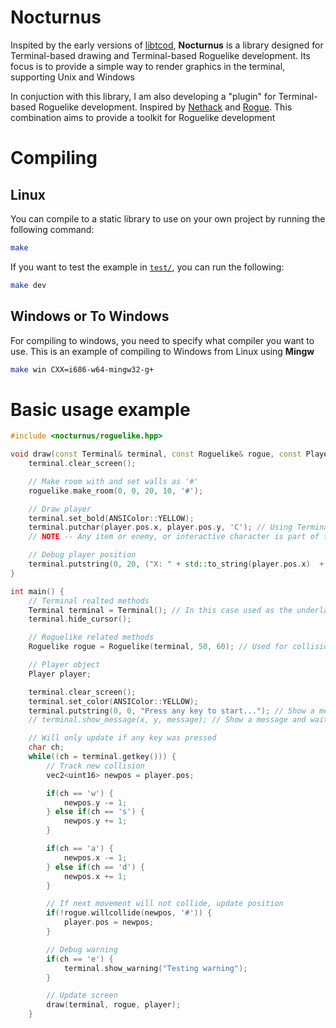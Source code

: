 # Nocturnus
Inspited by the early versions of [libtcod](https://github.com/libtcod/libtcod), **Nocturnus** is a library designed for Terminal-based drawing and Terminal-based Roguelike development. Its focus is to provide a simple way to render graphics in the terminal, supporting Unix and Windows

In conjuction with this library, I am also developing a "plugin" for Terminal-based Roguelike development. Inspired by [Nethack](https://nethackwiki.com/wiki/Main_Page) and [Rogue](https://en.wikipedia.org/wiki/Rogue_(video_game)). This combination aims to provide a toolkit for Roguelike development

# Compiling
## Linux
You can compile to a static library to use on your own project by running the following command:
```sh
make
```

If you want to test the example in [`test/`](test/), you can run the following:
```sh
make dev
```

## Windows or To Windows
For compiling to windows, you need to specify what compiler you want to use. This is an example of compiling to Windows from Linux using **Mingw**
```sh
make win CXX=i686-w64-mingw32-g+
```


# Basic usage example
```cpp
#include <nocturnus/roguelike.hpp>

void draw(const Terminal& terminal, const Roguelike& rogue, const Player& player) {
	terminal.clear_screen();

	// Make room with and set walls as '#'
	roguelike.make_room(0, 0, 20, 10, '#');

	// Draw player
	terminal.set_bold(ANSIColor::YELLOW);
	terminal.putchar(player.pos.x, player.pos.y, 'C'); // Using Terminal putchar because player is not part of the map
	// NOTE -- Any item or enemy, or interactive character is part of the map, so putchar from Roguelike must be used

	// Debug player position
	terminal.putstring(0, 20, ("X: " + std::to_string(player.pos.x)  + " Y: " + std::to_string(player.pos.y)).c_str());
}

int main() {
	// Terminal realted methods
	Terminal terminal = Terminal(); // In this case used as the underlayer
	terminal.hide_cursor();

	// Roguelike related methods
	Roguelike rogue = Roguelike(terminal, 50, 60); // Used for collision and other related methods

	// Player object
	Player player;

	terminal.clear_screen();
	terminal.set_color(ANSIColor::YELLOW);
	terminal.putstring(0, 0, "Press any key to start..."); // Show a message without waiting for a key
	// terminal.show_message(x, y, message); // Show a message and waits for a key

	// Will only update if any key was pressed
	char ch;
	while((ch = terminal.getkey())) {
		// Track new collision
		vec2<uint16> newpos = player.pos;

		if(ch == 'w') {
			newpos.y -= 1;
		} else if(ch == 's') {
			newpos.y += 1;
		}

		if(ch == 'a') {
			newpos.x -= 1;
		} else if(ch == 'd') {
			newpos.x += 1;
		}

		// If next movement will not collide, update position
		if(!rogue.willcollide(newpos, '#')) {
			player.pos = newpos;
		}

		// Debug warning
		if(ch == 'e') {
			terminal.show_warning("Testing warning");
		}

		// Update screen
		draw(terminal, rogue, player);
	}
```
